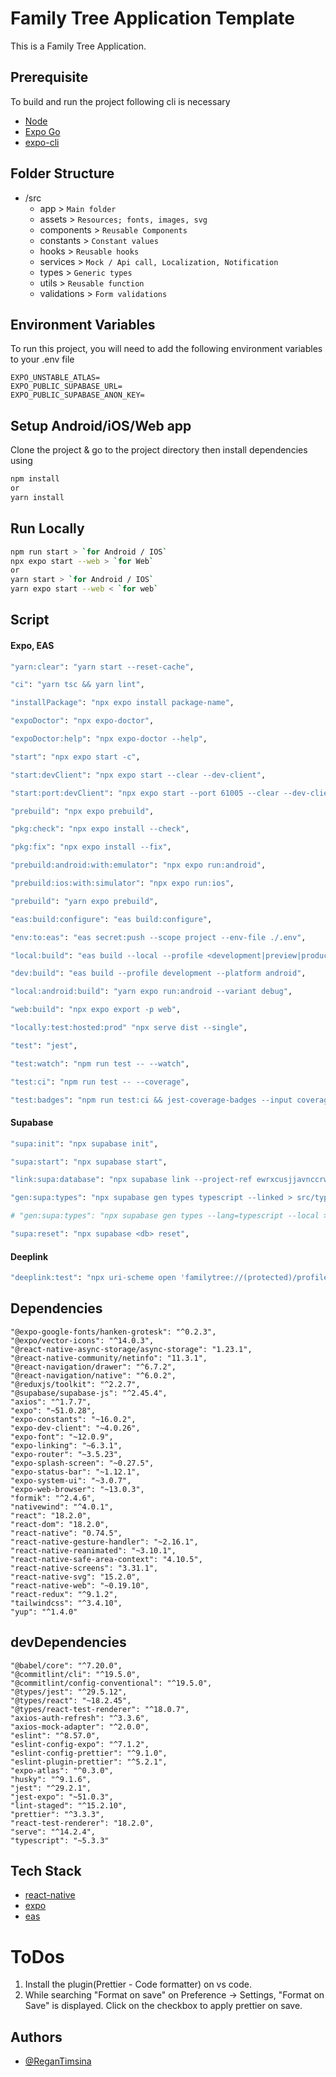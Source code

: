 # Family Tree Application Template

This is a Family Tree Application.

## Prerequisite

To build and run the project following cli is necessary

- [Node](https://nodejs.org/en)
- [Expo Go](https://expo.dev/go)
- [expo-cli](https://github.com/expo/expo-cli)

## Folder Structure

- /src
  - app &gt; `Main folder`
  - assets &gt; `Resources; fonts, images, svg`
  - components &gt; `Reusable Components`
  - constants &gt; `Constant values`
  - hooks &gt; `Reusable hooks`
  - services &gt; `Mock / Api call, Localization, Notification`
  - types &gt; `Generic types`
  - utils &gt; `Reusable function`
  - validations &gt; `Form validations`

## Environment Variables

To run this project, you will need to add the following environment variables to your .env file

```
EXPO_UNSTABLE_ATLAS=
EXPO_PUBLIC_SUPABASE_URL=
EXPO_PUBLIC_SUPABASE_ANON_KEY=
```

## Setup Android/iOS/Web app

Clone the project & go to the project directory then install dependencies using

```bash
npm install
or
yarn install
```

## Run Locally

```bash
npm run start > `for Android / IOS`
npx expo start --web > `for Web`
or
yarn start > `for Android / IOS`
yarn expo start --web < `for web`
```

## Script

#### Expo, EAS

```bash
"yarn:clear": "yarn start --reset-cache",

"ci": "yarn tsc && yarn lint",

"installPackage": "npx expo install package-name",

"expoDoctor": "npx expo-doctor",

"expoDoctor:help": "npx expo-doctor --help",

"start": "npx expo start -c",

"start:devClient": "npx expo start --clear --dev-client",

"start:port:devClient": "npx expo start --port 61005 --clear --dev-client",

"prebuild": "npx expo prebuild",

"pkg:check": "npx expo install --check",

"pkg:fix": "npx expo install --fix",

"prebuild:android:with:emulator": "npx expo run:android",

"prebuild:ios:with:simulator": "npx expo run:ios",

"prebuild": "yarn expo prebuild",

"eas:build:configure": "eas build:configure",

"env:to:eas": "eas secret:push --scope project --env-file ./.env",

"local:build": "eas build --local --profile <development|preview|production> --platform <android|ios> --non-interactive --clear-cache",

"dev:build": "eas build --profile development --platform android",

"local:android:build": "yarn expo run:android --variant debug",

"web:build": "npx expo export -p web",

"locally:test:hosted:prod" "npx serve dist --single",

"test": "jest",

"test:watch": "npm run test -- --watch",

"test:ci": "npm run test -- --coverage",

"test:badges": "npm run test:ci && jest-coverage-badges --input coverage/coverage-summary.json --output __badges__"
```

#### Supabase

```bash
"supa:init": "npx supabase init",

"supa:start": "npx supabase start",

"link:supa:database": "npx supabase link --project-ref ewrxcusjjavnccrwhvin",

"gen:supa:types": "npx supabase gen types typescript --linked > src/types/supabase.ts",

# "gen:supa:types": "npx supabase gen types --lang=typescript --local > utils/database.types.ts"

"supa:reset": "npx supabase <db> reset",
```

#### Deeplink

```bash
"deeplink:test": "npx uri-scheme open 'familytree://(protected)/profile/' --<android|ios>"
```

## Dependencies

```
"@expo-google-fonts/hanken-grotesk": "^0.2.3",
"@expo/vector-icons": "^14.0.3",
"@react-native-async-storage/async-storage": "1.23.1",
"@react-native-community/netinfo": "11.3.1",
"@react-navigation/drawer": "^6.7.2",
"@react-navigation/native": "^6.0.2",
"@reduxjs/toolkit": "^2.2.7",
"@supabase/supabase-js": "^2.45.4",
"axios": "^1.7.7",
"expo": "~51.0.28",
"expo-constants": "~16.0.2",
"expo-dev-client": "~4.0.26",
"expo-font": "~12.0.9",
"expo-linking": "~6.3.1",
"expo-router": "~3.5.23",
"expo-splash-screen": "~0.27.5",
"expo-status-bar": "~1.12.1",
"expo-system-ui": "~3.0.7",
"expo-web-browser": "~13.0.3",
"formik": "^2.4.6",
"nativewind": "^4.0.1",
"react": "18.2.0",
"react-dom": "18.2.0",
"react-native": "0.74.5",
"react-native-gesture-handler": "~2.16.1",
"react-native-reanimated": "~3.10.1",
"react-native-safe-area-context": "4.10.5",
"react-native-screens": "3.31.1",
"react-native-svg": "15.2.0",
"react-native-web": "~0.19.10",
"react-redux": "^9.1.2",
"tailwindcss": "^3.4.10",
"yup": "^1.4.0"
```

## devDependencies

```
"@babel/core": "^7.20.0",
"@commitlint/cli": "^19.5.0",
"@commitlint/config-conventional": "^19.5.0",
"@types/jest": "^29.5.12",
"@types/react": "~18.2.45",
"@types/react-test-renderer": "^18.0.7",
"axios-auth-refresh": "^3.3.6",
"axios-mock-adapter": "^2.0.0",
"eslint": "^8.57.0",
"eslint-config-expo": "^7.1.2",
"eslint-config-prettier": "^9.1.0",
"eslint-plugin-prettier": "^5.2.1",
"expo-atlas": "^0.3.0",
"husky": "^9.1.6",
"jest": "^29.2.1",
"jest-expo": "~51.0.3",
"lint-staged": "^15.2.10",
"prettier": "^3.3.3",
"react-test-renderer": "18.2.0",
"serve": "^14.2.4",
"typescript": "~5.3.3"
```

## Tech Stack

- [react-native](https://reactnative.dev/)
- [expo](https://docs.expo.dev)
- [eas](https://expo.dev/eas)

# ToDos

1. Install the plugin(Prettier - Code formatter) on vs code.
2. While searching "Format on save" on Preference -> Settings, "Format on Save" is displayed. Click on the checkbox to apply prettier on save.

## Authors

- [@ReganTimsina](https://github.com/Raeygzz/familyTree)
